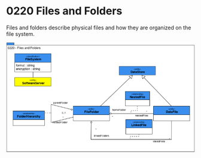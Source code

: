 <!-- SPDX-License-Identifier: CC-BY-4.0 -->
<!-- Copyright Contributors to the Egeria project. -->

# 0220 Files and Folders

Files and folders describe physical files and how they are organized on the file system.

![UML](0220-Files-and-Folders.png)